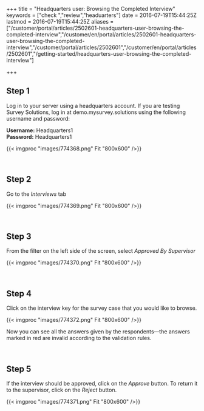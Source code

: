 ﻿+++
title = "Headquarters user: Browsing the Completed Interview"
keywords = ["check ","review","headuarters"]
date = 2016-07-19T15:44:25Z
lastmod = 2016-07-19T15:44:25Z
aliases = ["/customer/portal/articles/2502601-headquarters-user-browsing-the-completed-interview","/customer/en/portal/articles/2502601-headquarters-user-browsing-the-completed-interview","/customer/portal/articles/2502601","/customer/en/portal/articles/2502601","/getting-started/headquarters-user-browsing-the-completed-interview"]

+++

Step 1
------

  
Log in to your server using a headquarters account. If you are testing
Survey Solutions, log in at demo.mysurvey.solutions using the following
username and password:  
  
**Username:** Headquarters1  
**Password:** Headquarters1   
  
  
{{< imgproc "images/774368.png" Fit "800x600" />}}  
  
  
 

Step 2
------

  
Go to the *Interviews* tab  
  
  
{{< imgproc "images/774369.png" Fit "800x600" />}}  
  
  
 

Step 3
------

  
From the filter on the left side of the screen, select *Approved By
Supervisor*  
  
  
{{< imgproc "images/774370.png" Fit "800x600" />}}  
  
  
 

Step 4
------

  
Click on the interview key for the survey case that you would like to
browse.  
  
{{< imgproc "images/774372.png" Fit "800x600" />}}  
  
  
  
Now you can see all the answers given by the respondents—the answers
marked in red are invalid according to the validation rules.   
  
  
 

Step 5
------

  
If the interview should be approved, click on the *Approve* button. To
return it to the supervisor, click on the *Reject* button.  
  
{{< imgproc "images/774371.png" Fit "800x600" />}}

